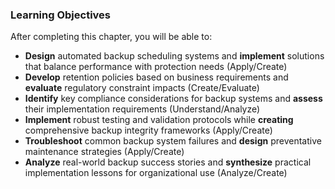 ### Learning Objectives

After completing this chapter, you will be able to:


- **Design** automated backup scheduling systems and **implement** solutions that balance performance with protection needs (Apply/Create)
- **Develop** retention policies based on business requirements and **evaluate** regulatory constraint impacts (Create/Evaluate)
- **Identify** key compliance considerations for backup systems and **assess** their implementation requirements (Understand/Analyze)
- **Implement** robust testing and validation protocols while **creating** comprehensive backup integrity frameworks (Apply/Create)
- **Troubleshoot** common backup system failures and **design** preventative maintenance strategies (Apply/Create)
- **Analyze** real-world backup success stories and **synthesize** practical implementation lessons for organizational use (Analyze/Create)
